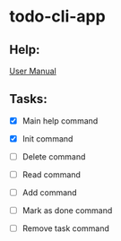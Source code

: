 # todo-cli-app


## Help:
[User Manual](Docs/User%20Manual.md#-------help)

## Tasks:

+ [x] Main help command
+ [x] Init command
+ [ ] Delete command
+ [ ] Read command
+ [ ] Add command
+ [ ] Mark as done command
+ [ ] Remove task command

